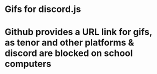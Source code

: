 # Gifs for discord.js
# Github provides a URL link for gifs, as tenor and other platforms & discord are blocked on school computers
